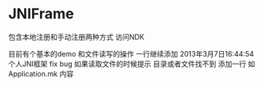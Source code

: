 JNIFrame
========
包含本地注册和手动注册两种方式 访问NDK


目前有个基本的demo 和文件读写的操作  一行继续添加
2013年3月7日16:44:54
个人JNI框架
fix bug  如果读取文件的时候提示  目录或者文件找不到 添加一行 如Application.mk 内容
